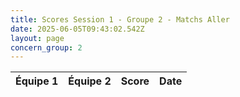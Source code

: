 ```yaml
---
title: Scores Session 1 - Groupe 2 - Matchs Aller
date: 2025-06-05T09:43:02.542Z
layout: page
concern_group: 2
---
```




| Équipe 1 | Équipe 2 | Score | Date |
|----------|----------|-------|------|

